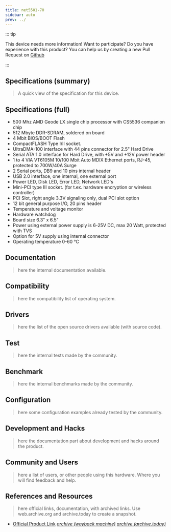 ```yaml
---
title: net5501-70
sidebar: auto
prev: ../
---
```


::: tip

This device needs more information! Want to participate? Do you have
experience with this product? You can help us by creating a new Pull
Request on
[Github](https://github.com/friendly-router/friendly-router/pulls)

:::

## Specifications (summary)

> A quick view of the specification for this device.

## Specifications  (full)

 *  500 Mhz AMD Geode LX single chip processor with CS5536 companion chip
 *  512 Mbyte DDR-SDRAM, soldered on board
 *  4 Mbit BIOS/BOOT Flash
 *  CompactFLASH Type I/II socket.
 *  UltraDMA-100 interface with 44 pins connector for 2.5" Hard Drive
 *  Serial ATA 1.0 interface for Hard Drive, with +5V and +12V power header
 *  1 to 4 VIA VT6105M 10/100 Mbit Auto MDIX Ethernet ports, RJ-45, protected to 700W/40A Surge
 *  2 Serial ports, DB9 and 10 pins internal header
 *  USB 2.0 interface, one internal, one external port
 *  Power LED, Disk LED, Error LED, Network LED's
 *  Mini-PCI type III socket. (for t.ex. hardware encryption or wireless controller)
 *  PCI Slot, right angle 3.3V signaling only, dual PCI slot option
 *  12 bit general purpose I/O, 20 pins header
 *  Temperature and voltage monitor
 *  Hardware watchdog
 *  Board size 6.3" x 6.5"
 *  Power using external power supply is 6-25V DC, max 20 Watt, protected with TVS
 *  Option for 5V supply using internal connector
 *  Operating temperature 0-60 °C

## Documentation

> here the internal documentation available.

## Compatibility

> here the compatibility list of operating system.

## Drivers

> here the list of the open source drivers available (with source
> code).

## Test

> here the internal tests made by the community.

## Benchmark

> here the internal benchmarks made by the community.

## Configuration

> here some configuration examples already tested by the community.

## Development and Hacks

> here the documentation part about development and hacks around the
> product.

## Community and Users

> here a list of users, or other people using this hardware. Where you
> will find feedback and help.

## References and Resources

> here official links, documentation, with archived links. Use
> web.archive.org and archive.today to create a snapshot.

 * [Official Product Link](https://www.soekris.com/products/net5501-1.html)
   [*archive (wayback machine)*](https://web.archive.org/web/20201125062111/https://www.soekris.com/products/net5501-1.html)
   [*archive (archive.today)*](https://archive.ph/iXuom)
